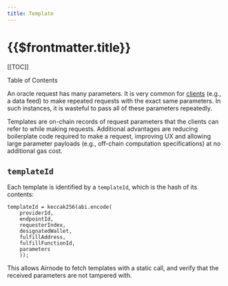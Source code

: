 ```yaml
---
title: Template
---
```


# {{$frontmatter.title}}

[[TOC]]

<Version selectedVersion="next" />

<div class="toc-label">Table of Contents</div>

An oracle request has many parameters. It is very common for [clients](./client.md) \(e.g., a data feed\) to make repeated requests with the exact same parameters. In such instances, it is wasteful to pass all of these parameters repeatedly.

Templates are on-chain records of request parameters that the clients can refer to while making requests. Additional advantages are reducing boilerplate code required to make a request, improving UX and allowing large parameter payloads \(e.g., off-chain computation specifications\) at no additional gas cost.

## `templateId`

Each template is identified by a `templateId`, which is the hash of its contents:

```text
templateId = keccak256(abi.encode(
    providerId,
    endpointId,
    requesterIndex,
    designatedWallet,
    fulfillAddress,
    fulfillFunctionId,
    parameters
    ));
```

This allows Airnode to fetch templates with a static call, and verify that the received parameters are not tampered with.
